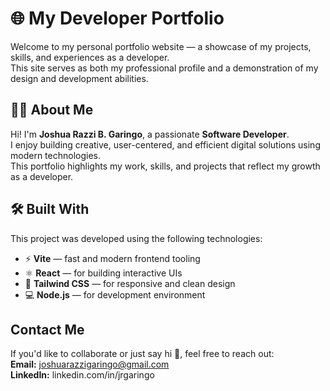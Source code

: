 # 🌐 My Developer Portfolio

Welcome to my personal portfolio website — a showcase of my projects, skills, and experiences as a developer.  
This site serves as both my professional profile and a demonstration of my design and development abilities.

<!-- ## 🚀 Live Demo -->
<!-- 🔗 [View Portfolio](https://link.com) -->

## 🧑‍💻 About Me
Hi! I'm **Joshua Razzi B. Garingo**, a passionate **Software Developer**.  
I enjoy building creative, user-centered, and efficient digital solutions using modern technologies.  
This portfolio highlights my work, skills, and projects that reflect my growth as a developer.

## 🛠️ Built With
This project was developed using the following technologies:

- ⚡ **Vite** — fast and modern frontend tooling  
- ⚛️ **React** — for building interactive UIs  
- 🎨 **Tailwind CSS** — for responsive and clean design  
- 💻 **Node.js** — for development environment  

## Contact Me
If you'd like to collaborate or just say hi 👋, feel free to reach out:  
**Email:** joshuarazzigaringo@gmail.com  
**LinkedIn:** linkedin.com/in/jrgaringo  